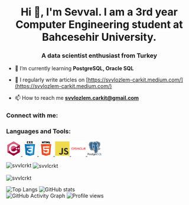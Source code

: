 
## <h1 align="center">Hi 👋, I'm Sevval. I am a 3rd year Computer Engineering student at Bahcesehir University.</h1> ##
<h3 align="center">A data scientist enthusiast from Turkey</h3>

- 🌱 I’m currently learning **PostgreSQL, Oracle SQL**

- 📝 I regularly write articles on [https://svvlozlem-carkit.medium.com/](https://svvlozlem-carkit.medium.com/)

- 📫 How to reach me **svvlozlem.carkit@gmail.com**

<h3 align="left">Connect with me:</h3>
<p align="left">
</p>

<h3 align="left">Languages and Tools:</h3>
<p align="left"> <a href="https://www.w3schools.com/cpp/" target="_blank" rel="noreferrer"> <img src="https://raw.githubusercontent.com/devicons/devicon/master/icons/cplusplus/cplusplus-original.svg" alt="cplusplus" width="40" height="40"/> </a> <a href="https://www.w3schools.com/css/" target="_blank" rel="noreferrer"> <img src="https://raw.githubusercontent.com/devicons/devicon/master/icons/css3/css3-original-wordmark.svg" alt="css3" width="40" height="40"/> </a> <a href="https://www.w3.org/html/" target="_blank" rel="noreferrer"> <img src="https://raw.githubusercontent.com/devicons/devicon/master/icons/html5/html5-original-wordmark.svg" alt="html5" width="40" height="40"/> </a> <a href="https://developer.mozilla.org/en-US/docs/Web/JavaScript" target="_blank" rel="noreferrer"> <img src="https://raw.githubusercontent.com/devicons/devicon/master/icons/javascript/javascript-original.svg" alt="javascript" width="40" height="40"/> </a> <a href="https://www.oracle.com/" target="_blank" rel="noreferrer"> <img src="https://raw.githubusercontent.com/devicons/devicon/master/icons/oracle/oracle-original.svg" alt="oracle" width="40" height="40"/> </a> <a href="https://www.postgresql.org" target="_blank" rel="noreferrer"> <img src="https://raw.githubusercontent.com/devicons/devicon/master/icons/postgresql/postgresql-original-wordmark.svg" alt="postgresql" width="40" height="40"/> </a> </p>

<p><img align="left" src="https://github-readme-stats.vercel.app/api/top-langs?username=svvlcrkt&show_icons=true&locale=en&layout=compact" alt="svvlcrkt" /></p>

<p>&nbsp;<img align="center" src="https://github-readme-stats.vercel.app/api?username=svvlcrkt&show_icons=true&locale=en" alt="svvlcrkt" /></p>

<p><img align="center" src="https://github-readme-streak-stats.herokuapp.com/?user=svvlcrkt&" alt="svvlcrkt" /></p>
  

  
![Top Langs](https://github-readme-stats.vercel.app/api/top-langs/?username=svvlcrkt)
![GitHub stats](https://github-readme-stats.vercel.app/api?username=svvlcrkt&show_icons=true)  
![GitHub Activity Graph](https://activity-graph.herokuapp.com/graph?username=svvlcrkt) 
![Profile views](https://gpvc.arturio.dev/svvlcrkt) 










